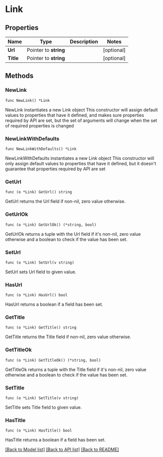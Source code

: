 # Link

## Properties

Name | Type | Description | Notes
------------ | ------------- | ------------- | -------------
**Url** | Pointer to **string** |  | [optional] 
**Title** | Pointer to **string** |  | [optional] 

## Methods

### NewLink

`func NewLink() *Link`

NewLink instantiates a new Link object
This constructor will assign default values to properties that have it defined,
and makes sure properties required by API are set, but the set of arguments
will change when the set of required properties is changed

### NewLinkWithDefaults

`func NewLinkWithDefaults() *Link`

NewLinkWithDefaults instantiates a new Link object
This constructor will only assign default values to properties that have it defined,
but it doesn't guarantee that properties required by API are set

### GetUrl

`func (o *Link) GetUrl() string`

GetUrl returns the Url field if non-nil, zero value otherwise.

### GetUrlOk

`func (o *Link) GetUrlOk() (*string, bool)`

GetUrlOk returns a tuple with the Url field if it's non-nil, zero value otherwise
and a boolean to check if the value has been set.

### SetUrl

`func (o *Link) SetUrl(v string)`

SetUrl sets Url field to given value.

### HasUrl

`func (o *Link) HasUrl() bool`

HasUrl returns a boolean if a field has been set.

### GetTitle

`func (o *Link) GetTitle() string`

GetTitle returns the Title field if non-nil, zero value otherwise.

### GetTitleOk

`func (o *Link) GetTitleOk() (*string, bool)`

GetTitleOk returns a tuple with the Title field if it's non-nil, zero value otherwise
and a boolean to check if the value has been set.

### SetTitle

`func (o *Link) SetTitle(v string)`

SetTitle sets Title field to given value.

### HasTitle

`func (o *Link) HasTitle() bool`

HasTitle returns a boolean if a field has been set.


[[Back to Model list]](../README.md#documentation-for-models) [[Back to API list]](../README.md#documentation-for-api-endpoints) [[Back to README]](../README.md)


